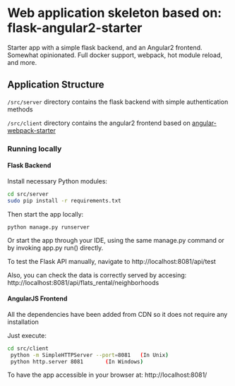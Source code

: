 # Web application skeleton based on: flask-angular2-starter

Starter app with a simple flask backend, and an Angular2 frontend. Somewhat opinionated. Full docker support, webpack, hot module reload, and more.

## Application Structure

`/src/server` directory contains the flask backend with simple authentication methods

`/src/client` directory contains the angular2 frontend based on  [angular-webpack-starter](https://github.com/AngularClass/angular2-webpack-starter)

### Running locally

#### Flask Backend

Install necessary Python modules:

```bash
cd src/server
sudo pip install -r requirements.txt
```

Then start the app locally:

    python manage.py runserver

Or start the app through your IDE, using the same manage.py command or by invoking app.py run() directly.

To test the Flask API manually, navigate to http://localhost:8081/api/test

Also, you can check the data is correctly served by accesing: http://localhost:8081/api/flats_rental/neighborhoods

#### AngularJS Frontend

All the dependencies have been added from CDN so it does not require any installation

Just execute:
```bash
cd src/client
 python -m SimpleHTTPServer --port=8081   (In Unix)
 python http.server 8081       (In Windows)
```

To have the app accessible in your browser at: http://localhost:8081/



